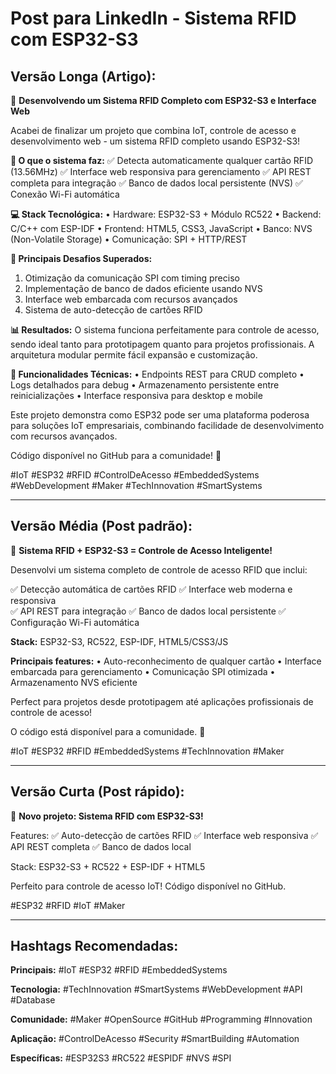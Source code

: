 # Post para LinkedIn - Sistema RFID com ESP32-S3

## Versão Longa (Artigo):

🚀 **Desenvolvendo um Sistema RFID Completo com ESP32-S3 e Interface Web**

Acabei de finalizar um projeto que combina IoT, controle de acesso e desenvolvimento web - um sistema RFID completo usando ESP32-S3! 

**🔧 O que o sistema faz:**
✅ Detecta automaticamente qualquer cartão RFID (13.56MHz)
✅ Interface web responsiva para gerenciamento
✅ API REST completa para integração
✅ Banco de dados local persistente (NVS)
✅ Conexão Wi-Fi automática

**💻 Stack Tecnológica:**
• Hardware: ESP32-S3 + Módulo RC522
• Backend: C/C++ com ESP-IDF
• Frontend: HTML5, CSS3, JavaScript
• Banco: NVS (Non-Volatile Storage)
• Comunicação: SPI + HTTP/REST

**🎯 Principais Desafios Superados:**
1. Otimização da comunicação SPI com timing preciso
2. Implementação de banco de dados eficiente usando NVS
3. Interface web embarcada com recursos avançados
4. Sistema de auto-detecção de cartões RFID

**📊 Resultados:**
O sistema funciona perfeitamente para controle de acesso, sendo ideal tanto para prototipagem quanto para projetos profissionais. A arquitetura modular permite fácil expansão e customização.

**🔗 Funcionalidades Técnicas:**
• Endpoints REST para CRUD completo
• Logs detalhados para debug
• Armazenamento persistente entre reinicializações
• Interface responsiva para desktop e mobile

Este projeto demonstra como ESP32 pode ser uma plataforma poderosa para soluções IoT empresariais, combinando facilidade de desenvolvimento com recursos avançados.

Código disponível no GitHub para a comunidade! 🚀

#IoT #ESP32 #RFID #ControlDeAcesso #EmbeddedSystems #WebDevelopment #Maker #TechInnovation #SmartSystems

---

## Versão Média (Post padrão):

🔧 **Sistema RFID + ESP32-S3 = Controle de Acesso Inteligente!**

Desenvolvi um sistema completo de controle de acesso RFID que inclui:

✅ Detecção automática de cartões RFID
✅ Interface web moderna e responsiva  
✅ API REST para integração
✅ Banco de dados local persistente
✅ Configuração Wi-Fi automática

**Stack:** ESP32-S3, RC522, ESP-IDF, HTML5/CSS3/JS

**Principais features:**
• Auto-reconhecimento de qualquer cartão
• Interface embarcada para gerenciamento
• Comunicação SPI otimizada
• Armazenamento NVS eficiente

Perfect para projetos desde prototipagem até aplicações profissionais de controle de acesso! 

O código está disponível para a comunidade. 🚀

#IoT #ESP32 #RFID #EmbeddedSystems #TechInnovation #Maker

---

## Versão Curta (Post rápido):

🚀 **Novo projeto: Sistema RFID com ESP32-S3!**

Features:
✅ Auto-detecção de cartões RFID
✅ Interface web responsiva
✅ API REST completa
✅ Banco de dados local

Stack: ESP32-S3 + RC522 + ESP-IDF + HTML5

Perfeito para controle de acesso IoT! Código disponível no GitHub.

#ESP32 #RFID #IoT #Maker

---

## Hashtags Recomendadas:

**Principais:**
#IoT #ESP32 #RFID #EmbeddedSystems 

**Tecnologia:**
#TechInnovation #SmartSystems #WebDevelopment #API #Database

**Comunidade:**
#Maker #OpenSource #GitHub #Programming #Innovation

**Aplicação:**
#ControlDeAcesso #Security #SmartBuilding #Automation

**Específicas:**
#ESP32S3 #RC522 #ESPIDF #NVS #SPI
